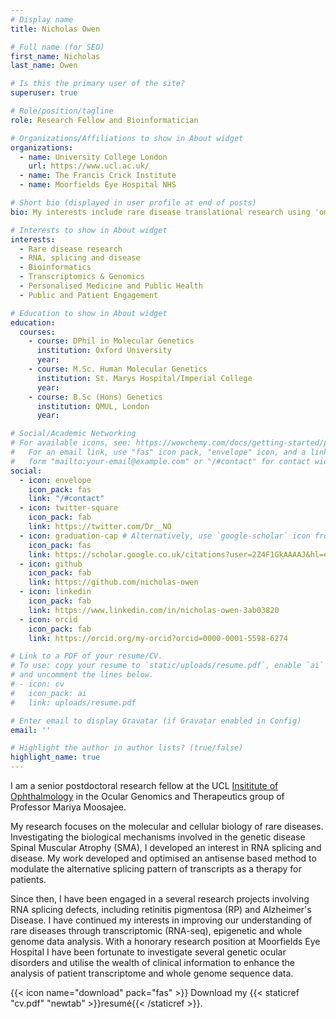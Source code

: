 ```yaml
---
# Display name
title: Nicholas Owen

# Full name (for SEO)
first_name: Nicholas
last_name: Owen

# Is this the primary user of the site?
superuser: true

# Role/position/tagline
role: Research Fellow and Bioinformatician

# Organizations/Affiliations to show in About widget
organizations:
  - name: University College London
    url: https://www.ucl.ac.uk/
  - name: The Francis Crick Institute
  - name: Moorfields Eye Hospital NHS

# Short bio (displayed in user profile at end of posts)
bio: My interests include rare disease translational research using 'omics analysis.

# Interests to show in About widget
interests:
  - Rare disease research
  - RNA, splicing and disease
  - Bioinformatics
  - Transcriptomics & Genomics
  - Personalised Medicine and Public Health
  - Public and Patient Engagement

# Education to show in About widget
education:
  courses:
    - course: DPhil in Molecular Genetics
      institution: Oxford University
      year:
    - course: M.Sc. Human Molecular Genetics
      institution: St. Marys Hospital/Imperial College
      year:
    - course: B.Sc (Hons) Genetics
      institution: QMUL, London
      year:

# Social/Academic Networking
# For available icons, see: https://wowchemy.com/docs/getting-started/page-builder/#icons
#   For an email link, use "fas" icon pack, "envelope" icon, and a link in the
#   form "mailto:your-email@example.com" or "/#contact" for contact widget.
social:
  - icon: envelope
    icon_pack: fas
    link: "/#contact"
  - icon: twitter-square
    icon_pack: fab
    link: https://twitter.com/Dr__NO
  - icon: graduation-cap # Alternatively, use `google-scholar` icon from `ai` icon pack
    icon_pack: fas
    link: https://scholar.google.co.uk/citations?user=2Z4F1GkAAAAJ&hl=en
  - icon: github
    icon_pack: fab
    link: https://github.com/nicholas-owen
  - icon: linkedin
    icon_pack: fab
    link: https://www.linkedin.com/in/nicholas-owen-3ab03820
  - icon: orcid
    icon_pack: fab
    link: https://orcid.org/my-orcid?orcid=0000-0001-5598-6274

# Link to a PDF of your resume/CV.
# To use: copy your resume to `static/uploads/resume.pdf`, enable `ai` icons in `params.yaml`,
# and uncomment the lines below.
# - icon: cv
#   icon_pack: ai
#   link: uploads/resume.pdf

# Enter email to display Gravatar (if Gravatar enabled in Config)
email: ''

# Highlight the author in author lists? (true/false)
highlight_name: true
---
```


I am a senior postdoctoral research fellow at the UCL [Insititute of Ophthalmology](https://www.ucl.ac.uk/ioo/) in the Ocular Genomics and Therapeutics group of Professor Mariya Moosajee.

My research focuses on the molecular and cellular biology of rare diseases. Investigating the biological mechanisms involved in the genetic disease Spinal Muscular Atrophy (SMA), I developed an interest in RNA splicing and disease. My work developed and optimised an antisense based method to modulate the alternative splicing pattern of transcripts as a therapy for patients.

Since then, I have been engaged in a several research projects involving RNA splicing defects, including retinitis pigmentosa (RP) and Alzheimer's Disease. I have continued my interests in improving our understanding of rare diseases through transcriptomic (RNA-seq), epigenetic and whole genome data analysis. With a honorary research position at Moorfields Eye Hospital I have been fortunate to investigate several genetic ocular disorders and utilise the wealth of clinical information to enhance the analysis of patient transcriptome and whole genome sequence data.

{{< icon name="download" pack="fas" >}} Download my {{< staticref "cv.pdf" "newtab" >}}resumé{{< /staticref >}}.